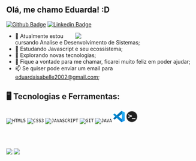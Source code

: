 ## Olá, me chamo Eduarda! :D 

[![Github Badge](https://img.shields.io/badge/-Github-000?style=flat-square&logo=Github&logoColor=white&link=https://github.com/eduardaisabele)](https://github.com/eduardasiabele)
[![Linkedin Badge](https://img.shields.io/badge/-LinkedIn-blue?style=flat-square&logo=Linkedin&logoColor=white&link=https://www.linkedin.com/in/eduarda-isabelle/)](https://www.linkedin.com/in/eduarda-isabelle/)

<img align="right" src="https://github.com/eduardaisabele/eduardaisabele/assets/92763302/f1d24aa6-6069-4234-a712-6d4ef635de85" width="320px"/>

- 🔭 Atualmente estou cursando Analise e Desenvolvimento de Sistemas;
- 🌱 Estudando Javascript e seu ecossistema;
- 🤔 Explorando novas tecnologias;
- 💬 Fique a vontade para me chamar, ficarei muito feliz em poder ajudar;
- 📫 Se quiser pode enviar um email para eduardaisabelle2002@gmail.com;

 ## 🖥️ Tecnologias e Ferramentas: 

<code><img width="40px" src="https://cdn.jsdelivr.net/gh/devicons/devicon/icons/html5/html5-original-wordmark.svg" title = "HTML5"/></code>
<code><img width="40px" src="https://cdn.jsdelivr.net/gh/devicons/devicon/icons/css3/css3-original-wordmark.svg" title = "CSS3"/></code>
<code><img width="40px" src="https://cdn.jsdelivr.net/gh/devicons/devicon/icons/javascript/javascript-original.svg" title = "JAVASCRIPT"/></code>
<code><img width="40px" src="https://cdn.jsdelivr.net/gh/devicons/devicon/icons/git/git-original.svg" title = "GIT"/></code>
<code><img width="40px" src="https://cdn.jsdelivr.net/gh/devicons/devicon/icons/java/java-original.svg" title = "JAVA"/></code>
<code><img height="30" src="https://raw.githubusercontent.com/github/explore/80688e429a7d4ef2fca1e82350fe8e3517d3494d/topics/visual-studio-code/visual-studio-code.png"></code>
<code><img height="30" src="https://raw.githubusercontent.com/github/explore/80688e429a7d4ef2fca1e82350fe8e3517d3494d/topics/terminal/terminal.png"></code>
<br>
<br>
<br>
<br>
<div align="left">
<img height="160em" src="https://github-readme-stats.vercel.app/api/top-langs/?username=eduardaisabele&layout=compact&langs_count=7&theme=radical"/>
<img height="160em" src="https://github-readme-stats.vercel.app/api?username=eduardaisabele&show_icons=true&theme=radical&include_all_commits=true&count_private=true"/>
</div>
